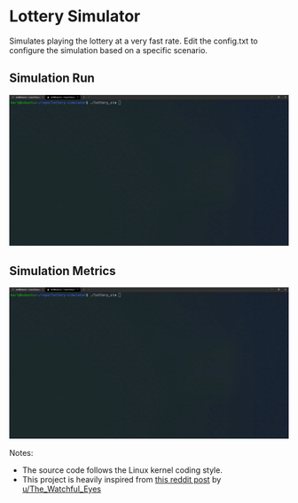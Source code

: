 # Lottery Simulator
Simulates playing the lottery at a very fast rate.
Edit the config.txt to configure the simulation based on a specific scenario.

## Simulation Run
![Simulation Run](https://github.com/karlmanait/lottery-simulator/raw/master/docs/lottery_sim_run.gif)

## Simulation Metrics
![Simulation Metrics](https://github.com/karlmanait/lottery-simulator/raw/master/docs/lottery_sim_metrics.gif)

Notes:
- The source code follows the Linux kernel coding style.
- This project is heavily inspired from [this reddit post](https://www.reddit.com/r/dataisbeautiful/comments/t77r0p/oc_uk_lottery_simulator_playing_the_lottery_1000/) by [u/The_Watchful_Eyes](https://www.reddit.com/user/The_Watchful_Eyes)
